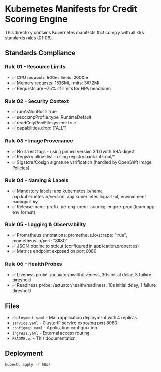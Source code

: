 # Kubernetes Manifests for Credit Scoring Engine

This directory contains Kubernetes manifests that comply with all k8s standards rules (01-06).

## Standards Compliance

### Rule 01 - Resource Limits
- ✅ CPU requests: 500m, limits: 2000m
- ✅ Memory requests: 1536Mi, limits: 3072Mi
- ✅ Requests are ~75% of limits for HPA headroom

### Rule 02 - Security Context
- ✅ runAsNonRoot: true
- ✅ seccompProfile.type: RuntimeDefault
- ✅ readOnlyRootFilesystem: true
- ✅ capabilities.drop: ["ALL"]

### Rule 03 - Image Provenance
- ✅ No :latest tags - using pinned version 3.1.0 with SHA digest
- ✅ Registry allow-list - using registry.bank.internal/*
- ✅ Sigstore/Cosign signature verification (handled by OpenShift Image Policies)

### Rule 04 - Naming & Labels
- ✅ Mandatory labels: app.kubernetes.io/name, app.kubernetes.io/version, app.kubernetes.io/part-of, environment, managed-by
- ✅ Release-name prefix: pe-eng-credit-scoring-engine-prod (team-app-env format)

### Rule 05 - Logging & Observability
- ✅ Prometheus annotations: prometheus.io/scrape: "true", prometheus.io/port: "8080"
- ✅ JSON logging to stdout (configured in application.properties)
- ✅ Metrics endpoint exposed on port 8080

### Rule 06 - Health Probes
- ✅ Liveness probe: /actuator/health/liveness, 30s initial delay, 3 failure threshold
- ✅ Readiness probe: /actuator/health/readiness, 10s initial delay, 1 failure threshold

## Files

- `deployment.yaml` - Main application deployment with 4 replicas
- `service.yaml` - ClusterIP service exposing port 8080
- `configmap.yaml` - Application configuration
- `ingress.yaml` - External access routing
- `README.md` - This documentation

## Deployment

```bash
kubectl apply -f k8s/
```
